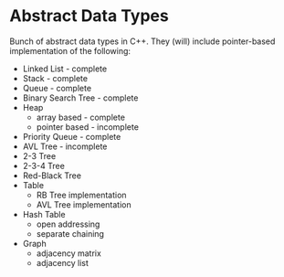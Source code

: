 # Abstract Data Types
Bunch of abstract data types in C++. They (will) include pointer-based implementation of the following:
- Linked List - complete
- Stack - complete
- Queue - complete
- Binary Search Tree - complete
- Heap
  - array based - complete
  - pointer based - incomplete
- Priority Queue - complete 
- AVL Tree - incomplete
- 2-3 Tree
- 2-3-4 Tree
- Red-Black Tree
- Table
  - RB Tree implementation
  - AVL Tree implementation
- Hash Table
  - open addressing
  - separate chaining
- Graph
  - adjacency matrix
  - adjacency list
